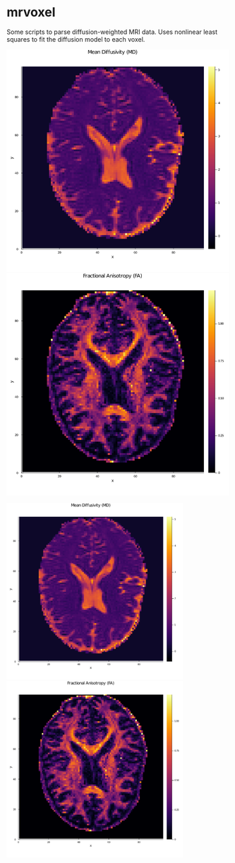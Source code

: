 # mrvoxel

Some scripts to parse diffusion-weighted MRI data. Uses nonlinear least squares to fit the diffusion model to each voxel. 

![](./pngs/MDmap.png) ![](./pngs/FAmap.png)

<p float="left">
  <img src="./pngs/MDmap.png" width="400" />
  <img src="./pngs/FAmap.png" width="400" /> 
</p>
